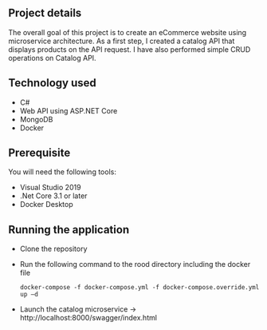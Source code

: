 ## Project details
The overall goal of this project is to create an eCommerce website using microservice architecture. As a first step, I created a catalog API that displays products on the API request. I have also performed simple CRUD operations on Catalog API.

## Technology used
- C#
- Web API using ASP.NET Core
- MongoDB
- Docker

## Prerequisite
You will need the following tools:
- Visual Studio 2019
- .Net Core 3.1 or later
- Docker Desktop

## Running the application
- Clone the repository
- Run the following command to the rood directory including the docker file

      docker-compose -f docker-compose.yml -f docker-compose.override.yml up –d

- Launch the catalog microservice -> http://localhost:8000/swagger/index.html
